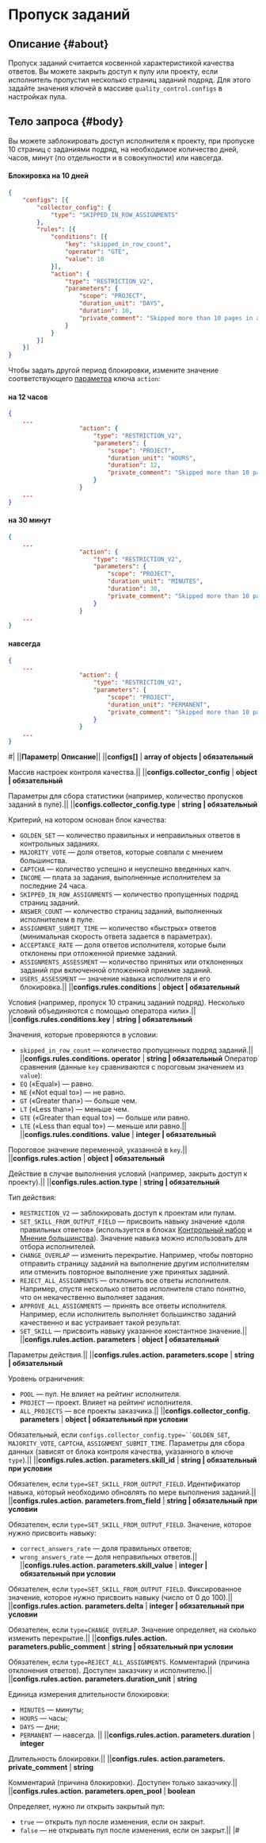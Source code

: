 # Пропуск заданий

## Описание {#about}

Пропуск заданий считается косвенной характеристикой качества ответов. Вы можете закрыть доступ к пулу или проекту, если исполнитель пропустил несколько страниц заданий подряд. Для этого задайте значения ключей в массиве `quality_control.configs` в настройках пула.

## Тело запроса {#body}

Вы можете заблокировать доступ исполнителя к проекту, при пропуске 10 страниц c заданиями подряд, на необходимое количество дней, часов, минут (по отдельности и в совокупности) или навсегда.

#### Блокировка на 10 дней

```json
{
    "configs": [{
        "collector_config": {
            "type": "SKIPPED_IN_ROW_ASSIGNMENTS"
        },
        "rules": [{
            "conditions": [{
                "key": "skipped_in_row_count",
                "operator": "GTE",
                "value": 10
            }],
            "action": {
                "type": "RESTRICTION_V2",
                "parameters": {
                    "scope": "PROJECT",
                    "duration_unit": "DAYS",
                    "duration": 10,
                    "private_comment": "Skipped more than 10 pages in a row"
                }
            }
        }]
    }]
}
```

Чтобы задать другой период блокировки, измените значение соответствующего [параметра](goldenset.md#configs-rules-action-parameters-duration) ключа `action`:

#### на 12 часов

```json
{
    ...
                    "action": {
                        "type": "RESTRICTION_V2",
                        "parameters": {
                            "scope": "PROJECT",
                            "duration_unit": "HOURS",
                            "duration": 12,
                            "private_comment": "Skipped more than 10 pages in a row"
                        }
                    }
    ...
}
```

#### на 30 минут

```json
{
    ...
                    "action": {
                        "type": "RESTRICTION_V2",
                        "parameters": {
                            "scope": "PROJECT",
                            "duration_unit": "MINUTES",
                            "duration": 30,
                            "private_comment": "Skipped more than 10 pages in a row"
                        }
                    }
    ...
}
```

#### навсегда

```json
{
    ...
                    "action": {
                        "type": "RESTRICTION_V2",
                        "parameters": {
                            "scope": "PROJECT",
                            "duration_unit": "PERMANENT",
                            "private_comment": "Skipped more than 10 pages in a row"
                        }
                    }
    ...
}
```

#|
||**Параметр**| **Описание**||
||**configs[]** | **array of objects \| обязательный**

Массив настроек контроля качества.||
||**configs.collector_config** | **object \| обязательный**

Параметры для сбора статистики (например, количество пропусков заданий в пуле).||
||**configs.collector_config.type** | **string \| обязательный**

Критерий, на котором основан блок качества:
- `GOLDEN_SET` — количество правильных и неправильных ответов в контрольных заданиях.
- `MAJORITY_VOTE` — доля ответов, которые совпали с мнением большинства.
- `CAPTCHA` — количество успешно и неуспешно введенных капч.
- `INCOME` — плата за задания, выполненные исполнителем за последние 24 часа.
- `SKIPPED_IN_ROW_ASSIGNMENTS` — количество пропущенных подряд страниц заданий.
- `ANSWER_COUNT` — количество страниц заданий, выполненных исполнителем в пуле.
- `ASSIGNMENT_SUBMIT_TIME` — количество «быстрых» ответов (минимальная скорость ответа задается в параметрах).
- `ACCEPTANCE_RATE` — доля ответов исполнителя, которые были отклонены при отложенной приемке заданий.
- `ASSIGNMENTS_ASSESSMENT` — количество принятых или отклоненных заданий при включенной отложенной приемке заданий.
- `USERS_ASSESSMENT` — значение навыка исполнителя и его блокировка.||
||**configs.rules.conditions** | **object \| обязательный**

Условия (например, пропуск 10 страниц заданий подряд). Несколько условий объединяются с помощью оператора «или».||
||**configs.rules.conditions.key** | **string \| обязательный**

Значения, которые проверяются в условии:
- `skipped_in_row_count` — количество пропущенных подряд заданий.||
||**configs.rules.conditions. operator** | **string \| обязательный**
Оператор сравнения (данные `key` сравниваются с пороговым значением из `value`):
- `EQ` («Equal») — равно.
- `NE` («Not equal to») — не равно.
- `GT` («Greater than») — больше чем.
- `LT` («Less than») — меньше чем.
- `GTE` («Greater than equal to») — больше или равно.
- `LTE` («Less than equal to») — меньше или равно.||
||**configs.rules.conditions. value** | **integer \| обязательный**

Пороговое значение переменной, указанной в `key`.||
||**configs.rules.action** | **object \| обязательный**

Действие в случае выполнения условий (например, закрыть доступ к проекту).||
||**configs.rules.action.type** | **string \| обязательный**

Тип действия:
- `RESTRICTION_V2` — заблокировать доступ к проектам или пулам.
- `SET_SKILL_FROM_OUTPUT_FIELD` — присвоить навыку значение «доля правильных ответов» (используется в блоках [Контрольный набор](goldenset.md) и [Мнение большинства](mv.md)).
    Значение навыка можно использовать для отбора исполнителей.
- `CHANGE_OVERLAP` — изменить перекрытие. Например, чтобы повторно отправить страницу заданий на выполнение другим исполнителям или отменить повторное выполнение уже принятых заданий.
- `REJECT_ALL_ASSIGNMENTS` — отклонить все ответы исполнителя. Например, спустя несколько ответов исполнителя стало понятно, что он некачественно выполняет задания.
- `APPROVE_ALL_ASSIGNMENTS` — принять все ответы исполнителя. Например, если исполнитель выполняет большинство заданий качественно и вас устраивает такой результат.
- `SET_SKILL` — присвоить навыку указанное константное значение.||
||**configs.rules.action. parameters** | **object \| обязательный**

Параметры действия.||
||**configs.rules.action. parameters.scope** | **string \| обязательный**

Уровень ограничения:
- `POOL` — пул. Не влияет на рейтинг исполнителя.
- `PROJECT` — проект. Влияет на рейтинг исполнителя.
- `ALL_PROJECTS` — все проекты заказчика.||
||**configs.collector_config. parameters** | **object \| обязательный при условии**

Обязательный, если `configs.collector_config.type=``GOLDEN_SET`, `MAJORITY_VOTE`, `CAPTCHA`, `ASSIGNMENT_SUBMIT_TIME`.
Параметры для сбора данных (зависят от блока контроля качества, указанного в ключе `type`).||
||**configs.rules.action. parameters.skill_id** | **string \| обязательный при условии**

Обязателен, если `type=SET_SKILL_FROM_OUTPUT_FIELD`.
Идентификатор навыка, который необходимо обновлять по мере выполнения заданий.||
||**configs.rules.action. parameters.from_field** | **string \| обязательный при условии**

Обязателен, если `type=SET_SKILL_FROM_OUTPUT_FIELD`.
Значение, которое нужно присвоить навыку:
- `correct_answers_rate` — доля правильных ответов;
- `wrong_answers_rate` — доля неправильных ответов.||
||**configs.rules.action. parameters.skill_value** | **integer \| обязательный при условии**

Обязателен, если `type=SET_SKILL_FROM_OUTPUT_FIELD`.
Фиксированное значение, которое нужно присвоить навыку (число от 0 до 100).||
||**configs.rules.action. parameters.delta** | **integer \| обязательный при условии**

Обязателен, если `type=CHANGE_OVERLAP`.
Значение определяет, на сколько изменить перекрытие.||
||**configs.rules.action. parameters.public_comment** | **string \| обязательный при условии**

Обязателен, если `type=REJECT_ALL_ASSIGNMENTS`.
Комментарий (причина отклонения ответов). Доступен заказчику и исполнителю.||
||**configs.rules.action. parameters.duration_unit** | **string**

Единица измерения длительности блокировки:
- `MINUTES` — минуты;
- `HOURS` — часы;
- `DAYS` — дни;
- `PERMANENT` — навсегда.
||
||**configs.rules.action. parameters.duration** | **integer**

Длительность блокировки.||
||**configs.rules. action.parameters. private_comment** | **string**

Комментарий (причина блокировки). Доступен только заказчику.||
||**configs.rules.action. parameters.open_pool** | **boolean**

Определяет, нужно ли открыть закрытый пул:
- `true` — открыть пул после изменения, если он закрыт.
- `false` — не открывать пул после изменения, если он закрыт.||
|#


